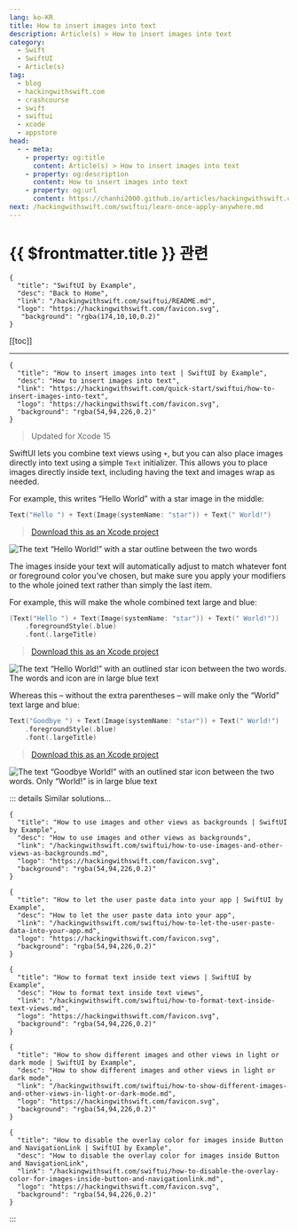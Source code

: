 ```yaml
---
lang: ko-KR
title: How to insert images into text
description: Article(s) > How to insert images into text
category:
  - Swift
  - SwiftUI
  - Article(s)
tag: 
  - blog
  - hackingwithswift.com
  - crashcourse
  - swift
  - swiftui
  - xcode
  - appstore
head:
  - - meta:
    - property: og:title
      content: Article(s) > How to insert images into text
    - property: og:description
      content: How to insert images into text
    - property: og:url
      content: https://chanhi2000.github.io/articles/hackingwithswift.com/swiftui/how-to-insert-images-into-text.html
next: /hackingwithswift.com/swiftui/learn-once-apply-anywhere.md
---
```


# {{ $frontmatter.title }} 관련

```component VPCard
{
  "title": "SwiftUI by Example",
  "desc": "Back to Home",
  "link": "/hackingwithswift.com/swiftui/README.md",
  "logo": "https://hackingwithswift.com/favicon.svg",
   "background": "rgba(174,10,10,0.2)"
}
```

[[toc]]

---

```component VPCard
{
  "title": "How to insert images into text | SwiftUI by Example",
  "desc": "How to insert images into text",
  "link": "https://hackingwithswift.com/quick-start/swiftui/how-to-insert-images-into-text",
  "logo": "https://hackingwithswift.com/favicon.svg",
  "background": "rgba(54,94,226,0.2)"
}
```

> Updated for Xcode 15

SwiftUI lets you combine text views using `+`, but you can also place images directly into text using a simple `Text` initializer. This allows you to place images directly inside text, including having the text and images wrap as needed.

For example, this writes “Hello World” with a star image in the middle:

```swift
Text("Hello ") + Text(Image(systemName: "star")) + Text(" World!")
```

> [<FontIcon icon="fas fa-file-zipper"/>Download this as an Xcode project](https://hackingwithswift.com/files/projects/swiftui/how-to-insert-images-into-text-1.zip)

![The text “Hello World!” with a star outline between the two words](https://hackingwithswift.com/img/books/quick-start/swiftui/how-to-insert-images-into-text-1~dark@2x.png)

The images inside your text will automatically adjust to match whatever font or foreground color you’ve chosen, but make sure you apply your modifiers to the whole joined text rather than simply the last item.

For example, this will make the whole combined text large and blue:

```swift
(Text("Hello ") + Text(Image(systemName: "star")) + Text(" World!"))
    .foregroundStyle(.blue)
    .font(.largeTitle)
```

> [<FontIcon icon="fas fa-file-zipper"/>Download this as an Xcode project](https://hackingwithswift.com/files/projects/swiftui/how-to-insert-images-into-text-2.zip)

![The text “Hello World!” with an outlined star icon between the two words. The words and icon are in large blue text](https://hackingwithswift.com/img/books/quick-start/swiftui/how-to-insert-images-into-text-2~dark@2x.png)

Whereas this – without the extra parentheses – will make only the “World” text large and blue:

```swift
Text("Goodbye ") + Text(Image(systemName: "star")) + Text(" World!")
    .foregroundStyle(.blue)
    .font(.largeTitle)
```

> [<FontIcon icon="fas fa-file-zipper"/>Download this as an Xcode project](https://hackingwithswift.com/files/projects/swiftui/how-to-insert-images-into-text-3.zip)

![The text “Goodbye World!” with an outlined star icon between the two words. Only “World!” is in large blue text](https://hackingwithswift.com/img/books/quick-start/swiftui/how-to-insert-images-into-text-3~dark@2x.png)

::: details Similar solutions…

```component VPCard
{
  "title": "How to use images and other views as backgrounds | SwiftUI by Example",
  "desc": "How to use images and other views as backgrounds",
  "link": "/hackingwithswift.com/swiftui/how-to-use-images-and-other-views-as-backgrounds.md",
  "logo": "https://hackingwithswift.com/favicon.svg",
  "background": "rgba(54,94,226,0.2)"
}
```

```component VPCard
{
  "title": "How to let the user paste data into your app | SwiftUI by Example",
  "desc": "How to let the user paste data into your app",
  "link": "/hackingwithswift.com/swiftui/how-to-let-the-user-paste-data-into-your-app.md",
  "logo": "https://hackingwithswift.com/favicon.svg",
  "background": "rgba(54,94,226,0.2)"
}
```

```component VPCard
{
  "title": "How to format text inside text views | SwiftUI by Example",
  "desc": "How to format text inside text views",
  "link": "/hackingwithswift.com/swiftui/how-to-format-text-inside-text-views.md",
  "logo": "https://hackingwithswift.com/favicon.svg",
  "background": "rgba(54,94,226,0.2)"
}
```

```component VPCard
{
  "title": "How to show different images and other views in light or dark mode | SwiftUI by Example",
  "desc": "How to show different images and other views in light or dark mode",
  "link": "/hackingwithswift.com/swiftui/how-to-show-different-images-and-other-views-in-light-or-dark-mode.md",
  "logo": "https://hackingwithswift.com/favicon.svg",
  "background": "rgba(54,94,226,0.2)"
}
```

```component VPCard
{
  "title": "How to disable the overlay color for images inside Button and NavigationLink | SwiftUI by Example",
  "desc": "How to disable the overlay color for images inside Button and NavigationLink",
  "link": "/hackingwithswift.com/swiftui/how-to-disable-the-overlay-color-for-images-inside-button-and-navigationlink.md",
  "logo": "https://hackingwithswift.com/favicon.svg",
  "background": "rgba(54,94,226,0.2)"
}
```

:::

